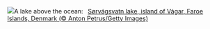 ![](https://www.bing.com/th?id=OHR.FaroeLake_EN-US3557234950_UHD.jpg&w=1000)A lake above the ocean:&nbsp;&ensp;[Sørvágsvatn lake, island of Vágar, Faroe Islands, Denmark (© Anton Petrus/Getty Images)](https://www.bing.com/th?id=OHR.FaroeLake_EN-US3557234950_UHD.jpg)
<br><br/>
